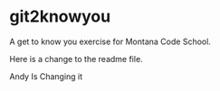 # git2knowyou
A get to know you exercise for Montana Code School.

Here is a change to the readme file.

Andy Is Changing it
